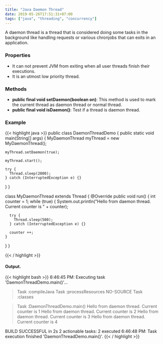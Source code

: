 ```yaml
---
title: "Java Daemon Thread"
date: 2019-05-26T17:51:31+07:00
tags: ["java", "threading", "concurrency"]
---
```



A daemon thread is a thread that is considered doing some tasks in the background like handling requests or various chronjobs that can exits in an application.

### Properties
* It can not prevent JVM from exiting when all user threads finish their executions.
* It is an utmost low priority thread.

### Methods
* **public final void setDaemon(boolean on)**: This method is used to mark the current thread as daemon thread or normal thread.
* **public final void isDaemon()**: Test if a thread is daemon thread.

### Example

{{< highlight java >}}
public class DaemonThreadDemo {
  public static void main(String[] args) {
    MyDaemonThread myThread = new MyDaemonThread();

    myThread.setDaemon(true);

    myThread.start();

    try {
      Thread.sleep(2000);
    } catch (InterruptedException e) {}
  }
}

class MyDaemonThread extends Thread {
  @Override public void run() {
    int counter = 1;
    while (true) {
      System.out.println("Hello from daemon thread. Current counter is " + counter);

      try {
        Thread.sleep(500);
      } catch (InterruptedException e) {}

      counter ++;
    }
  }
}

{{< / highlight >}}

#### Output.

{{< highlight bash >}}
6:46:45 PM: Executing task 'DaemonThreadDemo.main()'...

> Task :compileJava
> Task :processResources NO-SOURCE
> Task :classes

> Task :DaemonThreadDemo.main()
Hello from daemon thread. Current counter is 1
Hello from daemon thread. Current counter is 2
Hello from daemon thread. Current counter is 3
Hello from daemon thread. Current counter is 4

BUILD SUCCESSFUL in 2s
2 actionable tasks: 2 executed
6:46:48 PM: Task execution finished 'DaemonThreadDemo.main()'.
{{< / highlight >}}